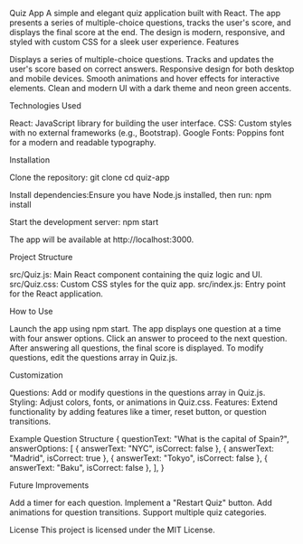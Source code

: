 Quiz App
A simple and elegant quiz application built with React. The app presents a series of multiple-choice questions, tracks the user's score, and displays the final score at the end. The design is modern, responsive, and styled with custom CSS for a sleek user experience.
Features

Displays a series of multiple-choice questions.
Tracks and updates the user's score based on correct answers.
Responsive design for both desktop and mobile devices.
Smooth animations and hover effects for interactive elements.
Clean and modern UI with a dark theme and neon green accents.

Technologies Used

React: JavaScript library for building the user interface.
CSS: Custom styles with no external frameworks (e.g., Bootstrap).
Google Fonts: Poppins font for a modern and readable typography.

Installation

Clone the repository:
git clone <repository-url>
cd quiz-app


Install dependencies:Ensure you have Node.js installed, then run:
npm install


Start the development server:
npm start

The app will be available at http://localhost:3000.


Project Structure

src/Quiz.js: Main React component containing the quiz logic and UI.
src/Quiz.css: Custom CSS styles for the quiz app.
src/index.js: Entry point for the React application.

How to Use

Launch the app using npm start.
The app displays one question at a time with four answer options.
Click an answer to proceed to the next question.
After answering all questions, the final score is displayed.
To modify questions, edit the questions array in Quiz.js.

Customization

Questions: Add or modify questions in the questions array in Quiz.js.
Styling: Adjust colors, fonts, or animations in Quiz.css.
Features: Extend functionality by adding features like a timer, reset button, or question transitions.

Example Question Structure
{
  questionText: "What is the capital of Spain?",
  answerOptions: [
    { answerText: "NYC", isCorrect: false },
    { answerText: "Madrid", isCorrect: true },
    { answerText: "Tokyo", isCorrect: false },
    { answerText: "Baku", isCorrect: false },
  ],
}

Future Improvements

Add a timer for each question.
Implement a "Restart Quiz" button.
Add animations for question transitions.
Support multiple quiz categories.

License
This project is licensed under the MIT License.